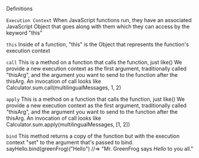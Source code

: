 Definitions

`Execution Context`
When JavaScript functions run, they have an associated JavaScript Object that goes along with them which they can access by the keyword "this"

`this`
Inside of a function, "this" is the Object that represents the function's execution context 

`call`
This is a method on a function that calls the function, just like()
We provide a new execution context as the first argument, traditionally called "thisArg", and the argument you want to send to the function after the thisArg. An invocation of call looks like Calculator.sum.call(multilingualMessages, 1, 2)

`apply`
This is a method on a function that calls the function, just like()
We provide a new execution context as the first argument, traditionally called "thisArg", and the argument you want to send to the function after the thisArg. An invocation of call looks like Calculator.sum.apply(multilingualMessages, [1, 2])

`bind`
This method returns a copy of the function but with the execution context "set" to the argument that's passed to bind. 
sayHello.bind(greenFrog)("Hello") //=> "Mr. GreenFrog says *Hello* to you all."

